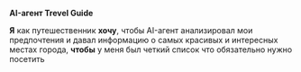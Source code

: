 **AI-агент Trevel Guide**

**Я** как путешественник
**хочу**, чтобы AI-агент анализировал мои предпочтения и давал информацию о самых красивых и интересных местах города, **чтобы** у меня был четкий список что обязательно нужно посетить

